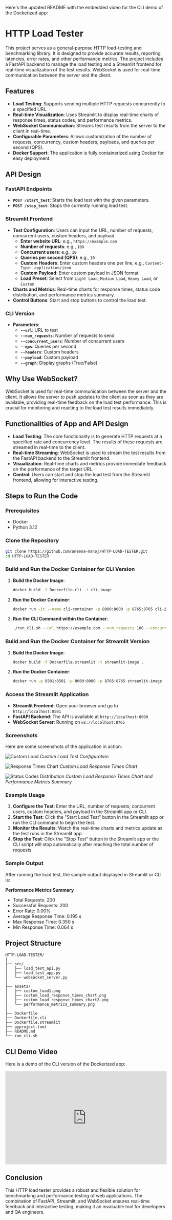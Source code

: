 Here's the updated README with the embedded video for the CLI demo of the Dockerized app:

# HTTP Load Tester

This project serves as a general-purpose HTTP load-testing and benchmarking library. It is designed to provide accurate results, reporting latencies, error rates, and other performance metrics. The project includes a FastAPI backend to manage the load testing and a Streamlit frontend for real-time visualization of the test results. WebSocket is used for real-time communication between the server and the client.

## Features

- **Load Testing**: Supports sending multiple HTTP requests concurrently to a specified URL.
- **Real-time Visualization**: Uses Streamlit to display real-time charts of response times, status codes, and performance metrics.
- **WebSocket Communication**: Streams test results from the server to the client in real-time.
- **Configurable Parameters**: Allows customization of the number of requests, concurrency, custom headers, payloads, and queries per second (QPS).
- **Docker Support**: The application is fully containerized using Docker for easy deployment.

## API Design

### FastAPI Endpoints

- **`POST /start_test`**: Starts the load test with the given parameters.
- **`POST /stop_test`**: Stops the currently running load test.

### Streamlit Frontend

- **Test Configuration**: Users can input the URL, number of requests, concurrent users, custom headers, and payload.
  - **Enter website URL**: e.g., `https://example.com`
  - **Number of requests**: e.g., `100`
  - **Concurrent users**: e.g., `10`
  - **Queries per second (QPS)**: e.g., `10`
  - **Custom Headers**: Enter custom headers one per line, e.g., `Content-Type: application/json`
  - **Custom Payload**: Enter custom payload in JSON format
  - **Load Preset**: Select from `Light Load`, `Medium Load`, `Heavy Load`, or `Custom`
- **Charts and Metrics**: Real-time charts for response times, status code distribution, and performance metrics summary.
- **Control Buttons**: Start and stop buttons to control the load test.

### CLI Version

- **Parameters**:
  - **`--url`**: URL to test
  - **`--num_requests`**: Number of requests to send
  - **`--concurrent_users`**: Number of concurrent users
  - **`--qps`**: Queries per second
  - **`--headers`**: Custom headers
  - **`--payload`**: Custom payload
  - **`--graph`**: Display graphs (True/False)

## Why Use WebSocket?

WebSocket is used for real-time communication between the server and the client. It allows the server to push updates to the client as soon as they are available, providing real-time feedback on the load test performance. This is crucial for monitoring and reacting to the load test results immediately.

## Functionalities of App and API Design

- **Load Testing**: The core functionality is to generate HTTP requests at a specified rate and concurrency level. The results of these requests are streamed in real-time to the client.
- **Real-time Streaming**: WebSocket is used to stream the test results from the FastAPI backend to the Streamlit frontend.
- **Visualization**: Real-time charts and metrics provide immediate feedback on the performance of the target URL.
- **Control**: Users can start and stop the load test from the Streamlit frontend, allowing for interactive testing.

## Steps to Run the Code

### Prerequisites

- Docker
- Python 3.12

### Clone the Repository

```bash
git clone https://github.com/aneena-manoj/HTTP-LOAD-TESTER.git
cd HTTP-LOAD-TESTER
```

### Build and Run the Docker Container for CLI Version

1. **Build the Docker Image**:
    ```sh
    docker build -f Dockerfile.cli -t cli-image .
    ```

2. **Run the Docker Container**:
    ```sh
    docker run -it --name cli-container -p 8000:8000 -p 8765:8765 cli-image
    ```

3. **Run the CLI Command within the Container**:
    ```sh
    ./run_cli.sh --url https://example.com --num_requests 100 --concurrent_users 10 --qps 10 --graph
    ```

### Build and Run the Docker Container for Streamlit Version

1. **Build the Docker Image**:
    ```sh
    docker build -f Dockerfile.streamlit -t streamlit-image .
    ```

2. **Run the Docker Container**:
    ```sh
    docker run -p 8501:8501 -p 8000:8000 -p 8765:8765 streamlit-image
    ```

### Access the Streamlit Application

- **Streamlit Frontend**: Open your browser and go to `http://localhost:8501`
- **FastAPI Backend**: The API is available at `http://localhost:8000`
- **WebSocket Server**: Running on `ws://localhost:8765`

### Screenshots

Here are some screenshots of the application in action:

![Custom Load](assets/custom_load1.png)
*Custom Load Test Configuration*

![Response Times Chart](assets/custom_load_response_times_chart.png)
*Custom Load Response Times Chart*

![Status Codes Distribution](assets/custom_load_response_times_chart2.png)
*Custom Load Response Times Chart and Performance Metrics Summary*

### Example Usage

1. **Configure the Test**: Enter the URL, number of requests, concurrent users, custom headers, and payload in the Streamlit app or CLI.
2. **Start the Test**: Click the "Start Load Test" button in the Streamlit app or run the CLI command to begin the test.
3. **Monitor the Results**: Watch the real-time charts and metrics update as the test runs in the Streamlit app.
4. **Stop the Test**: Click the "Stop Test" button in the Streamlit app or the CLI script will stop automatically after reaching the total number of requests.

### Sample Output

After running the load test, the sample output displayed in Streamlit or CLI is:

**Performance Metrics Summary**

- Total Requests: 200
- Successful Requests: 200
- Error Rate: 0.00%
- Average Response Time: 0.195 s
- Max Response Time: 0.350 s
- Min Response Time: 0.064 s

## Project Structure

```
HTTP-LOAD-TESTER/
│
├── src/
│   ├── load_test_api.py
│   ├── load_test_app.py
│   └── websocket_server.py
│
├── assets/
│   ├── custom_load1.png
│   ├── custom_load_response_times_chart.png
│   ├── custom_load_response_times_chart2.png
│   └── performance_metrics_summary.png
│
├── Dockerfile
├── Dockerfile.cli
├── Dockerfile.streamlit
├── pyproject.toml
├── README.md
└── run_cli.sh
```

## CLI Demo Video

Here is a demo of the CLI version of the Dockerized app:

<div style="position: relative; padding-bottom: 57.45473908413206%; height: 0;">
  <iframe src="https://www.loom.com/embed/f21d79f31de248daaa50cb101903a3f4?sid=cb98980d-cd6a-497b-9387-b089b8314115" frameborder="0" webkitallowfullscreen mozallowfullscreen allowfullscreen style="position: absolute; top: 0; left: 0; width: 100%; height: 100%;"></iframe>
</div>

## Conclusion

This HTTP load tester provides a robust and flexible solution for benchmarking and performance testing of web applications. The combination of FastAPI, Streamlit, and WebSocket ensures real-time feedback and interactive testing, making it an invaluable tool for developers and QA engineers.